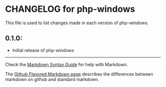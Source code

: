 # CHANGELOG for php-windows

This file is used to list changes made in each version of php-windows.

## 0.1.0:

* Initial release of php-windows

- - -
Check the [Markdown Syntax Guide](http://daringfireball.net/projects/markdown/syntax) for help with Markdown.

The [Github Flavored Markdown page](http://github.github.com/github-flavored-markdown/) describes the differences between markdown on github and standard markdown.
